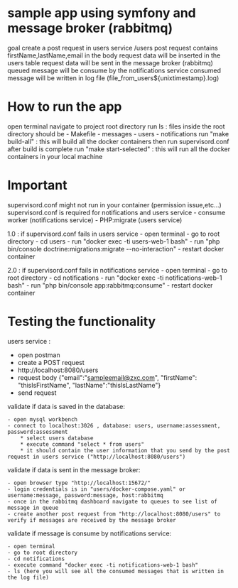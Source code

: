 # sample app using symfony and message broker (rabbitmq)
goal
create a post request in users service /users
post request contains firstName,lastName,email in the body
request data will be inserted in the users table
request data will be sent in the message broker (rabbitmq)
queued message will be consume by the notifications service
consumed message will be written in log file (file_from_users${unixtimestamp}.log)

# How to run the app
open terminal navigate to project root directory
run ls : files inside the root directory should be
        - Makefile
        - messages
        - users
        - notifications
run "make build-all" : this will build all the docker containers then run supervisord.conf
after build is complete run "make start-selected" : this will run all the docker containers in your local machine


# Important
  supervisord.conf might not run in your container (permission issue,etc...)
  supervisord.conf is required for notifications and users service
    - consume worker (notifications service)
    - PHP:migrate (users service)

  1.0 : if supervisord.conf fails in users service
     - open terminal
     - go to root directory
     - cd users
     - run "docker exec -ti users-web-1 bash"
     - run "php bin/console doctrine:migrations:migrate --no-interaction"
     - restart docker container
 
  2.0 : if supervisord.conf fails in notifications service
     - open terminal
     - go to root directory
     - cd notifications
     - run "docker exec -ti notifications-web-1 bash"
     - run "php bin/console app:rabbitmq:consume"
     - restart docker container

 # Testing the functionality
 
 users service : 
   - open postman
   - create a POST request
   - http://localhost:8080/users
   - request body {"email":"sampleemail@zxc.com", "firstName": "thisIsFirstName", "lastName":"thisIsLastName"}
   - send request

  validate if data is saved in the database:
  
    - open mysql workbench
    - connect to localhost:3026 , database: users, username:assessment, password:assessment
        * select users database
        * execute command "select * from users"
        * it should contain the user information that you send by the post request in users service ("http://localhost:8080/users")

  validate if data is sent in the message broker:
  
    - open browser type "http://localhost:15672/"
    - login credentials is in "users/docker-compose.yaml" or username:message, password:message, host:rabbitmq
    - once in the rabbitmq dashboard navigate to queues to see list of message in queue
    - create another post request from "http://localhost:8080/users" to verify if messages are received by the message broker

  validate if message is consume by notifications service:
  
    - open terminal
    - go to root directory
    - cd notifications
    - execute command "docker exec -ti notifications-web-1 bash"
    - ls (here you will see all the consumed messages that is written in the log file)
  
 
    


